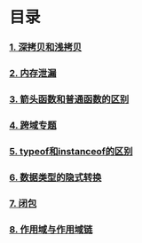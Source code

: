 # 目录

### [1. 深拷贝和浅拷贝](./1)  
### [2. 内存泄漏](./2)  
### [3. 箭头函数和普通函数的区别](./3)   
### [4. 跨域专题](./4)   
### [5. typeof和instanceof的区别](./5)   
### [6. 数据类型的隐式转换](./6)   
### [7. 闭包](./7)   
### [8. 作用域与作用域链](./8)   
